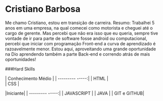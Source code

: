 

# Cristiano Barbosa
Me chamo Cristiano, estou em transição de carreira.
Resumo: Trabalhei 5 anos em uma empresa, na qual comecei como motorista e cheguei até o cargo de gerente. Mas percebi que não era isso que eu queria, sempre tive vontade de ir para parte de software fosse android ou computacional, percebi que iniciar com programação Front-end a curva de aprendizado é razoavelmente menor. Estou aqui, aproveitando uma grande oportunidade na Dio aprendendo também a parte Back-end e correndo atrás de mais oportunidades!



###Hard Skills

|  Conhecimento Médio  |
| ---------  -----:|
| HTML |  
| CSS     |   

|Iniciante|
| ---------  -----:|
| JAVASCRIPT   |
| JAVA |
| GIT e GITHUB|